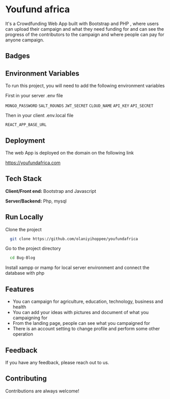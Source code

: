 
# Youfund africa

It's a Crowdfunding Web App built with Bootstrap and PHP , where users can upload their campaign and what they need funding for 
and can see the progress of the contributors to the campaign and where people can pay for anyone campaign.





## Badges

## Environment Variables

To run this project, you will need to add the following environment variables

First in your server .env file

`MONGO_PASSWORD`
`SALT_ROUNDS`
`JWT_SECRET`
`CLOUD_NAME`
`API_KEY`
`API_SECRET`

Then in your client .env.local file

`REACT_APP_BASE_URL`
## Deployment

The web App is deployed on the domain on the following link

https://youfundafrica.com



  
## Tech Stack

**Client/Front end:** Bootstrap and Javascript 

**Server/Backend:** Php, mysql

  
## Run Locally

Clone the project

```bash
  git clone https://github.com/olaniyihoppee/youfundafrica
```

Go to the project directory

```bash
  cd Bug-Blog
```

Install xampp or mamp for local server environment and connect the database with php

  
## Features

- You can campaign for agriculture, education, technology, business and health
- You can add your ideas with pictures and document of what you campaigning for
- From the landing page, people can see what you campaigned for
- There is an account setting to change profile and perform some other operation

  
## Feedback

If you have any feedback, please reach out to us.

  
## Contributing

Contributions are always welcome!

  


  
